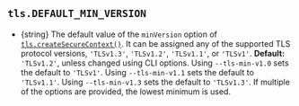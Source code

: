## `tls.DEFAULT_MIN_VERSION`

<!-- YAML
added: v11.4.0
-->

* {string} The default value of the `minVersion` option of
  [`tls.createSecureContext()`][]. It can be assigned any of the supported TLS
  protocol versions, `'TLSv1.3'`, `'TLSv1.2'`, `'TLSv1.1'`, or `'TLSv1'`.
  **Default:** `'TLSv1.2'`, unless changed using CLI options. Using
  `--tls-min-v1.0` sets the default to `'TLSv1'`. Using `--tls-min-v1.1` sets
  the default to `'TLSv1.1'`. Using `--tls-min-v1.3` sets the default to
  `'TLSv1.3'`. If multiple of the options are provided, the lowest minimum is
  used.

[CVE-2021-44531]: https://cve.mitre.org/cgi-bin/cvename.cgi?name=CVE-2021-44531
[Chrome's 'modern cryptography' setting]: https://www.chromium.org/Home/chromium-security/education/tls#TOC-Cipher-Suites
[DHE]: https://en.wikipedia.org/wiki/Diffie%E2%80%93Hellman_key_exchange
[ECDHE]: https://en.wikipedia.org/wiki/Elliptic_curve_Diffie%E2%80%93Hellman
[Modifying the default TLS cipher suite]: #modifying-the-default-tls-cipher-suite
[Mozilla's publicly trusted list of CAs]: https://hg.mozilla.org/mozilla-central/raw-file/tip/security/nss/lib/ckfw/builtins/certdata.txt
[OCSP request]: https://en.wikipedia.org/wiki/OCSP_stapling
[OpenSSL Options]: crypto.md#openssl-options
[RFC 2246]: https://www.ietf.org/rfc/rfc2246.txt
[RFC 4086]: https://tools.ietf.org/html/rfc4086
[RFC 4279]: https://tools.ietf.org/html/rfc4279
[RFC 5077]: https://tools.ietf.org/html/rfc5077
[RFC 5929]: https://tools.ietf.org/html/rfc5929
[SSL_METHODS]: https://www.openssl.org/docs/man1.1.1/man7/ssl.html#Dealing-with-Protocol-Methods
[Session Resumption]: #session-resumption
[Stream]: stream.md#stream
[TLS recommendations]: https://wiki.mozilla.org/Security/Server_Side_TLS
[`'newSession'`]: #event-newsession
[`'resumeSession'`]: #event-resumesession
[`'secureConnect'`]: #event-secureconnect
[`'secureConnection'`]: #event-secureconnection
[`'session'`]: #event-session
[`--tls-cipher-list`]: cli.md#--tls-cipher-listlist
[`Duplex`]: stream.md#class-streamduplex
[`NODE_OPTIONS`]: cli.md#node_optionsoptions
[`SSL_export_keying_material`]: https://www.openssl.org/docs/man1.1.1/man3/SSL_export_keying_material.html
[`SSL_get_version`]: https://www.openssl.org/docs/man1.1.1/man3/SSL_get_version.html
[`crypto.getCurves()`]: crypto.md#cryptogetcurves
[`import()`]: https://developer.mozilla.org/en-US/docs/Web/JavaScript/Reference/Operators/import
[`net.Server.address()`]: net.md#serveraddress
[`net.Server`]: net.md#class-netserver
[`net.Socket`]: net.md#class-netsocket
[`net.createServer()`]: net.md#netcreateserveroptions-connectionlistener
[`server.addContext()`]: #serveraddcontexthostname-context
[`server.getTicketKeys()`]: #servergetticketkeys
[`server.listen()`]: net.md#serverlisten
[`server.setTicketKeys()`]: #serversetticketkeyskeys
[`socket.connect()`]: net.md#socketconnectoptions-connectlistener
[`tls.DEFAULT_ECDH_CURVE`]: #tlsdefault_ecdh_curve
[`tls.DEFAULT_MAX_VERSION`]: #tlsdefault_max_version
[`tls.DEFAULT_MIN_VERSION`]: #tlsdefault_min_version
[`tls.Server`]: #class-tlsserver
[`tls.TLSSocket.enableTrace()`]: #tlssocketenabletrace
[`tls.TLSSocket.getPeerCertificate()`]: #tlssocketgetpeercertificatedetailed
[`tls.TLSSocket.getProtocol()`]: #tlssocketgetprotocol
[`tls.TLSSocket.getSession()`]: #tlssocketgetsession
[`tls.TLSSocket.getTLSTicket()`]: #tlssocketgettlsticket
[`tls.TLSSocket`]: #class-tlstlssocket
[`tls.connect()`]: #tlsconnectoptions-callback
[`tls.createSecureContext()`]: #tlscreatesecurecontextoptions
[`tls.createSecurePair()`]: #tlscreatesecurepaircontext-isserver-requestcert-rejectunauthorized-options
[`tls.createServer()`]: #tlscreateserveroptions-secureconnectionlistener
[`tls.getCiphers()`]: #tlsgetciphers
[`tls.rootCertificates`]: #tlsrootcertificates
[`x509.checkHost()`]: crypto.md#x509checkhostname-options
[asn1.js]: https://www.npmjs.com/package/asn1.js
[certificate object]: #certificate-object
[cipher list format]: https://www.openssl.org/docs/man1.1.1/man1/ciphers.html#CIPHER-LIST-FORMAT
[forward secrecy]: https://en.wikipedia.org/wiki/Perfect_forward_secrecy
[perfect forward secrecy]: #perfect-forward-secrecy
